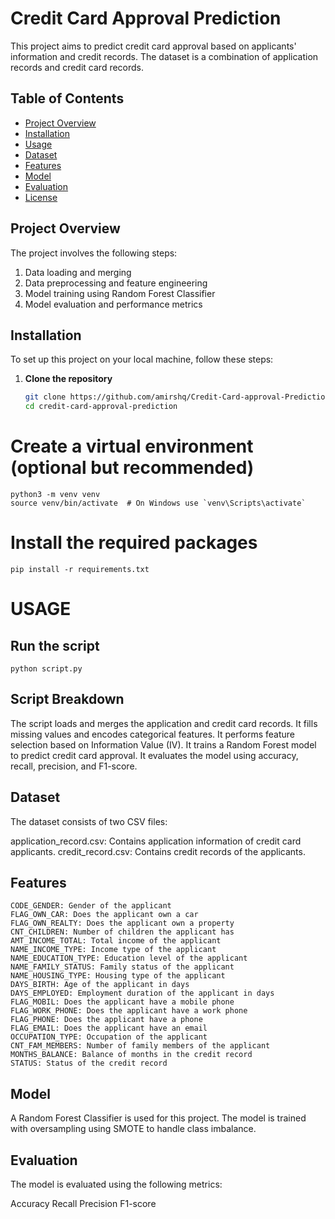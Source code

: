 # Credit Card Approval Prediction

This project aims to predict credit card approval based on applicants' information and credit records. The dataset is a combination of application records and credit card records.

## Table of Contents
- [Project Overview](#project-overview)
- [Installation](#installation)
- [Usage](#usage)
- [Dataset](#dataset)
- [Features](#features)
- [Model](#model)
- [Evaluation](#evaluation)
- [License](#license)

## Project Overview
The project involves the following steps:
1. Data loading and merging
2. Data preprocessing and feature engineering
3. Model training using Random Forest Classifier
4. Model evaluation and performance metrics

## Installation

To set up this project on your local machine, follow these steps:

1. **Clone the repository**
   ```bash
   git clone https://github.com/amirshq/Credit-Card-approval-Prediction.git
   cd credit-card-approval-prediction

# Create a virtual environment (optional but recommended)
    
    python3 -m venv venv
    source venv/bin/activate  # On Windows use `venv\Scripts\activate`

# Install the required packages
    
    pip install -r requirements.txt

# USAGE 
## Run the script
    
    python script.py

## Script Breakdown

The script loads and merges the application and credit card records.
It fills missing values and encodes categorical features.
It performs feature selection based on Information Value (IV).
It trains a Random Forest model to predict credit card approval.
It evaluates the model using accuracy, recall, precision, and F1-score.
## Dataset
The dataset consists of two CSV files:

application_record.csv: Contains application information of credit card applicants.
credit_record.csv: Contains credit records of the applicants.

## Features
    CODE_GENDER: Gender of the applicant
    FLAG_OWN_CAR: Does the applicant own a car
    FLAG_OWN_REALTY: Does the applicant own a property
    CNT_CHILDREN: Number of children the applicant has
    AMT_INCOME_TOTAL: Total income of the applicant
    NAME_INCOME_TYPE: Income type of the applicant
    NAME_EDUCATION_TYPE: Education level of the applicant
    NAME_FAMILY_STATUS: Family status of the applicant
    NAME_HOUSING_TYPE: Housing type of the applicant
    DAYS_BIRTH: Age of the applicant in days
    DAYS_EMPLOYED: Employment duration of the applicant in days
    FLAG_MOBIL: Does the applicant have a mobile phone
    FLAG_WORK_PHONE: Does the applicant have a work phone
    FLAG_PHONE: Does the applicant have a phone
    FLAG_EMAIL: Does the applicant have an email
    OCCUPATION_TYPE: Occupation of the applicant
    CNT_FAM_MEMBERS: Number of family members of the applicant
    MONTHS_BALANCE: Balance of months in the credit record
    STATUS: Status of the credit record

## Model
A Random Forest Classifier is used for this project. The model is trained with oversampling using SMOTE to handle class imbalance.

## Evaluation
The model is evaluated using the following metrics:

Accuracy
Recall
Precision
F1-score